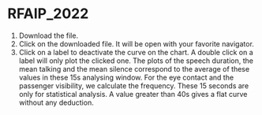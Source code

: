 # RFAIP_2022

1.	Download the file.
2.	Click on the downloaded file. It will be open with your favorite navigator.
3.	Click on a label to deactivate the curve on the chart. A double click on a label will only plot the clicked one.
The plots of the speech duration, the mean talking and the mean silence correspond to the average of these values in these 15s analysing window. For the eye contact and the passenger visibility, we calculate the frequency. These 15 seconds are only for statistical analysis. A value greater than 40s gives a flat curve without any deduction.
